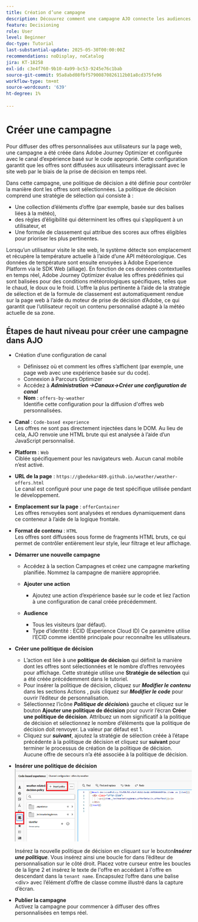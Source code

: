```yaml
---
title: Création d’une campagne
description: Découvrez comment une campagne AJO connecte les audiences, les politiques de décision et les canaux pour diffuser des offres personnalisées au bon moment sur les points de contact des clients.
feature: Decisioning
role: User
level: Beginner
doc-type: Tutorial
last-substantial-update: 2025-05-30T00:00:00Z
recommendations: noDisplay, noCatalog
jira: KT-18258
exl-id: c3e4f760-9b10-4a99-bc53-9245e76c1bab
source-git-commit: 95a8abd08fbf57900870826112b01a8cd375fe96
workflow-type: tm+mt
source-wordcount: '639'
ht-degree: 1%

---
```


# Créer une campagne

Pour diffuser des offres personnalisées aux utilisateurs sur la page web, une campagne a été créée dans Adobe Journey Optimizer et configurée avec le canal d’expérience basé sur le code approprié. Cette configuration garantit que les offres sont diffusées aux utilisateurs interagissant avec le site web par le biais de la prise de décision en temps réel.

Dans cette campagne, une politique de décision a été définie pour contrôler la manière dont les offres sont sélectionnées. La politique de décision comprend une stratégie de sélection qui consiste à :

- Une collection d’éléments d’offre (par exemple, basée sur des balises liées à la météo),
- des règles d’éligibilité qui déterminent les offres qui s’appliquent à un utilisateur, et
- Une formule de classement qui attribue des scores aux offres éligibles pour prioriser les plus pertinentes.

Lorsqu’un utilisateur visite le site web, le système détecte son emplacement et récupère la température actuelle à l’aide d’une API météorologique. Ces données de température sont ensuite envoyées à Adobe Experience Platform via le SDK Web (alliage). En fonction de ces données contextuelles en temps réel, Adobe Journey Optimizer évalue les offres prédéfinies qui sont balisées pour des conditions météorologiques spécifiques, telles que le chaud, le doux ou le froid. L’offre la plus pertinente à l’aide de la stratégie de sélection et de la formule de classement est automatiquement rendue sur la page web à l’aide du moteur de prise de décision d’Adobe, ce qui garantit que l’utilisateur reçoit un contenu personnalisé adapté à la météo actuelle de sa zone.


## Étapes de haut niveau pour créer une campagne dans AJO

- Création d’une configuration de canal
   - Définissez où et comment les offres s’affichent (par exemple, une page web avec une expérience basée sur du code).
   - Connexion à Parcours Optimizer
   - Accédez à _&#x200B;**Administration ->Canaux->Créer une configuration de canal**&#x200B;_
   - **Nom** : `offers-by-weather`\
     Identifie cette configuration pour la diffusion d&#39;offres web personnalisées.
- **Canal** :
  `Code-based experience`\
  Les offres ne sont pas directement injectées dans le DOM. Au lieu de cela, AJO renvoie une HTML brute qui est analysée à l’aide d’un JavaScript personnalisé.
- **Platform** : `Web`\
  Ciblée spécifiquement pour les navigateurs web. Aucun canal mobile n’est activé.

- **URL de la page** : `https://gbedekar489.github.io/weather/weather-offers.html`\
  Le canal est configuré pour une page de test spécifique utilisée pendant le développement.
- **Emplacement sur la page** : `offerContainer`\
  Les offres renvoyées sont analysées et rendues dynamiquement dans ce conteneur à l’aide de la logique frontale.

- **Format de contenu** : `HTML`\
  Les offres sont diffusées sous forme de fragments HTML bruts, ce qui permet de contrôler entièrement leur style, leur filtrage et leur affichage.


- **Démarrer une nouvelle campagne**
   - Accédez à la section Campagnes et créez une campagne marketing planifiée. Nommez la campagne de manière appropriée.
   - **Ajouter une action**
      - Ajoutez une action d’expérience basée sur le code et liez l’action à une configuration de canal créée précédemment.



   - **Audience**
      - Tous les visiteurs (par défaut).
      - Type d’identité : ECID (Experience Cloud ID)
Ce paramètre utilise l’ECID comme identité principale pour reconnaître les utilisateurs.


- **Créer une politique de décision**
   - L’action est liée à une **politique de décision** qui définit la manière dont les offres sont sélectionnées et le nombre d’offres renvoyées pour affichage. Cette stratégie utilise une **Stratégie de sélection** qui a été créée précédemment dans le tutoriel.
   - Pour insérer la politique de décision, cliquez sur **_Modifier le contenu_** dans les sections Actions , puis cliquez sur **_Modifier le code_** pour ouvrir l’éditeur de personnalisation.
   - Sélectionnez l’icône _&#x200B;**Politique de décision**&#x200B;_ à gauche et cliquez sur le bouton **Ajouter une politique de décision** pour ouvrir l’écran **Créer une politique de décision**. Attribuez un nom significatif à la politique de décision et sélectionnez le nombre d’éléments que la politique de décision doit renvoyer. La valeur par défaut est 1.
   - Cliquez sur **_suivant_**, ajoutez la stratégie de sélection créée à l’étape précédente à la politique de décision et cliquez sur **suivant** pour terminer le processus de création de la politique de décision. Aucune offre de secours n’a été associée à la politique de décision.



- **Insérer une politique de décision**
  ![personalization-editor](assets/personalization-editor.png)

  Insérez la nouvelle politique de décision en cliquant sur le bouton _&#x200B;**Insérer une politique**&#x200B;_. Vous insérez ainsi une boucle for dans l’éditeur de personnalisation sur le côté droit.
Placez votre curseur entre les boucles de la ligne 2 et insérez le texte de l&#39;offre en accédant à l&#39;offre en descendant dans la `tenant name`. Encapsulez l’offre dans une balise &lt;div> avec l’élément d’offre de classe comme illustré dans la capture d’écran.



- **Publier la campagne**\
  Activez la campagne pour commencer à diffuser des offres personnalisées en temps réel.
